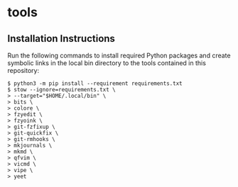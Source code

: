 # tools

## Installation Instructions

Run the following commands to install required Python packages and create
symbolic links in the local bin directory to the tools contained in this
repository:

```
$ python3 -m pip install --requirement requirements.txt
$ stow --ignore=requirements.txt \
> --target="$HOME/.local/bin" \
> bits \
> colore \
> fzyedit \
> fzyoink \
> git-fzfixup \
> git-quickfix \
> git-rmhooks \
> mkjournals \
> mkmd \
> qfvim \
> vicmd \
> vipe \
> yeet
```

